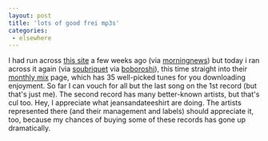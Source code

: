 ```yaml
---
layout: post
title: 'lots of good frei mp3s'
categories:
 - elsewhere
---
```


I had run across <a href="http://www.jeansandatshirt.com">this site</a> a few weeks ago (via <a href=" http://www.themorningnews.org">morningnews</a>) but today i ran across it again (via <a href="http://www.soubriquet.net/">soubriquet</a> via <a href="http://www.boboroshi.com/log/">boboroshi</a>), this time straight into their <a href="http://www.jeansandatshirt.com/monthlymix.html">monthly mix</a> page, which has 35 well-picked tunes for you downloading enjoyment. So far I can vouch for all but the last song on the 1st record (but that's just me). The second record has many better-known artists, but that's cul too. Hey, I appreciate what jeansandateeshirt are doing. The artists represented there (and their management and labels) should appreciate it, too, because my chances of buying some of these records has gone up dramatically.

